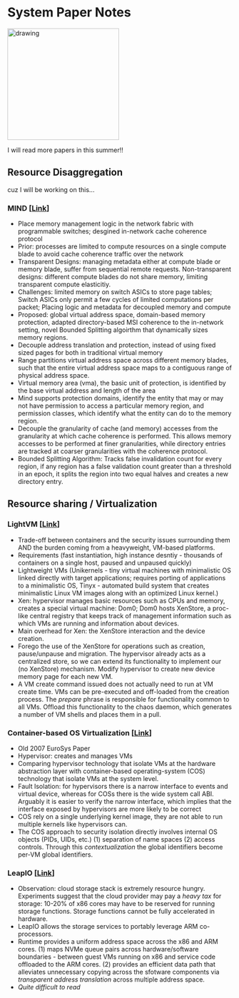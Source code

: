 # System Paper Notes

<img src="https://pbs.twimg.com/media/Dd7yLMrVwAAdDGT.jpg" alt="drawing" width="250"/>

I will read more papers in this summer!!

## Resource Disaggregation

cuz I will be working on this...

### MIND [[Link](https://arxiv.org/pdf/2107.00164.pdf)]

* Place memory management logic in the network fabric with programmable switches; desgined in-network cache coherence protocol
* Prior: processes are limited to compute resources on a single compute blade to avoid cache coherence traffic over the network
* Transparent Designs: managing metadata either at compute blade or memory blade, suffer from sequential remote requests. Non-transparent designs: different compute blades do not share memory, limiting transparent compute elasticitiy.
* Challenges: limited memory on switch ASICs to store page tables; Switch ASICs only permit a few cycles of limited computations per packet; Placing logic and metadata for decoupled memory and compute
* Proposed: global virtual address space, domain-based memory protection, adapted directory-based MSI coherence to the in-network setting, novel Bounded Splitting algoirthm that dynamically sizes memory regions.
* Decouple address translation and protection, instead of using fixed sized pages for both in traditional virtual memory
* Range partitions virtual address space across different memory blades, such that the entire virtual address space maps to a contiguous range of physical address space. 
* Virtual memory area (vma), the basic unit of protection, is identified by the base virtual address and length of the area
* Mind supports protection domains, identify the entity that may or may not have permission to access a particular memory region, and permission classes, which identify what the entity can do to the memory region.
* Decouple the granularity of cache (and memory) accesses from the granularity at which cache coherence is performed. This allows memory accesses to be performed at finer granularities, while directory entries are tracked at coarser granularities with the coherence protocol.
* Bounded Splitting Algorithm: Tracks false invalidation count for every region, if any region has a false validation count greater than a threshold in an epoch, it splits the region into two equal halves and creates a new directory entry. 


## Resource sharing / Virtualization

### LightVM [[Link](http://cnp.neclab.eu/projects/lightvm/lightvm.pdf)]

* Trade-off between containers and the security issues surrounding them AND the burden coming from a heavyweight, VM-based platforms. 
* Requirements (fast instantiation, high instance desntiy - thousands of containers on a single host, paused and unpaused quickly)
* Lightweight VMs (Unikernels - tiny virtual machines with minimalistic OS linked directly with target applications; requires porting of applications to a minimalistic OS, Tinyx - automated build system that creates minimalistic Linux VM images along with an optimized Linux kernel.)
* Xen: hypervisor manages basic resources such as CPUs and memory, creates a special virtual machine: Dom0; Dom0 hosts XenStore, a proc-like central registry that keeps track of management information such as which VMs are running and information about devices.
* Main overhead for Xen: the XenStore interaction and the device creation. 
* Forego the use of the XenStore for operations such as creation, pause/unpause and migration. The hypervisor already acts as a centralized store, so we can extend its functionality to implement our (no XenStore) mechanism. Modify hypervisor to create new device memory page for each new VM. 
* A VM create command issued does not actually need to run at VM create time. VMs can be pre-executed and off-loaded from the creation process. The _prepare_ phrase is responsible for functionality common to all VMs. Offload this functionality to the chaos daemon, which generates a number of VM shells and places them in a pull.

### Container-based OS Virtualization [[Link](http://www.cs.toronto.edu/~demke/2227/S.14/Papers/p275-soltesz.pdf)]

* Old 2007 EuroSys Paper
* Hypervisor: creates and manages VMs
* Comparing hypervisor technology that isolate VMs at the hardware abstraction layer with container-based operating-system (COS) technology that isolate VMs at the system level.
* Fault Isolation: for hypervisors there is a narrow interface to events and virtual device, whereas for COSs there is the wide system call ABI. Arguably it is easier to verify the narrow interface, which implies that the interface exposed by hypervisors are more likely to be correct
* COS rely on a single underlying kernel image, they are not able to run multiple kernels like hypervisors can. 
* The COS approach to security isolation directly involves internal OS objects (PIDs, UIDs, etc.) (1) separation of name spaces (2) access controls. Through this _contextualization_ the global identifiers become per-VM global identifiers. 

### LeapIO [[Link](https://ucare.cs.uchicago.edu/pdf/asplos20-LeapIO.pdf)]

* Observation: cloud storage stack is extremely resource hungry. Experiments suggest that the cloud provider may pay a _heavy tax_ for storage: 10-20% of x86 cores may have to be reserved for running storage functions. Storage functions cannot be fully accelerated in hardware.
* LeapIO allows the storage services to portably leverage ARM co-processors. 
* Runtime provides a uniform address space across the x86 and ARM cores. (1) maps NVMe queue pairs across hardware/software boundaries - between guest VMs running on x86 and service code offloaded to the ARM cores. (2) provides an efficient data path that alleviates unnecessary copying across the sfotware components via _transparent address translation_ across multiple address space.
* _Quite difficult to read_


